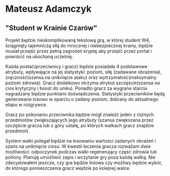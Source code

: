 # Mateusz Adamczyk
## "Student w Krainie Czarów"

Projekt będzie nieskomplikowaną tekstową grą, w której student W4, ściągnięty tajemniczą siłą do mrocznej i niebezpiecznej krainy, będzie musiał przejść przez pełną zagrożeń kryptę aby przejść przez portal i powrócić na ukochaną uczelnię. 

Każda postać(przeciwnicy i gracz) będzie posiadała 4 podstawowe atrybuty, wpływające na jej statystyki: poziom, siłę (zadawane obrażenia), zręczność(szansa na uniknięcie ataku) oraz wytrzymałość(maksymalny poziom zdrowia). Gracz dodatkowo otrzyma atrybut szczęście(szansa na cios krytyczny i boost do uniku). Ponadto gracz za wygrane starcia nagradzany będzie punktami doświadczenia. Statystyki przeciwników będą generowane losowo w oparciu o zadany poziom, dobrany do aktualnego etapu w rozgrywce.

Gracz po pokonaniu przeciwnika będzie mógł znaleźć jeden z różnych przedmiotów zwiększających jego atrybuty (szansa zwiększana przez szczęście gracza lub z góry ustalę, po których walkach gracz znajdzie przedmiot)

System walki polegał będzie na losowaniu wartości zadanych obrażeń i szans na uniknięcie ciosu. W kwestii leczenia gracza rozważam dwie możliwości: odpoczynek podczas walki regenerujący część zdrowia lub potiony.  Planuję umożliwić zapis i wczytanie gry poza każdą walką. Nie zdecydowałem jeszcze, czy gra będzie liniowa czy możliwy będzie wybór, do którego pomieszczenia gracz wejdzie po kolejnej walce.
